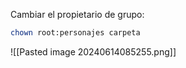 
Cambiar el propietario de grupo:

```Bash
chown root:personajes carpeta
```

![[Pasted image 20240614085255.png]]


